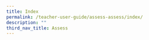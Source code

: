 ```yaml
---
title: Index
permalink: /teacher-user-guide/assess-assess/index/
description: ""
third_nav_title: Assess
---
```

